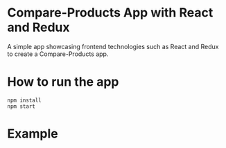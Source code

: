 # Compare-Products App with React and Redux

A simple app showcasing frontend technologies such as React and Redux to create a Compare-Products app.<br/>

# How to run the app

    npm install
    npm start

# Example


